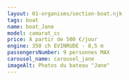 ```yaml
---
layout: 01-organisms/section-boat.njk
tags: boat
name: boat_Jane
model: camarat_cc
price: À partir de 500 €/jour
engine: 350 ch EVINRUDE - 8,5 m
passengersNumber: 9 personnes MAX
carousel_name: carousel_jane
imageAlt: Photos du bateau "Jane"
---
```


